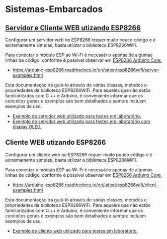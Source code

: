 # Sistemas-Embarcados

[Servidor e Cliente WEB utizando ESP8266](ESP8266/Arduino%20IDE "Configuração e utilização WEB ESP8266 Arduino IDE")
------

Configurar um servidor web no ESP8266 requer muito pouco código e é extremamente simples, basta utilizar a biblioteca ESP8266WiFi.

Para conectar o módulo ESP ao Wi-Fi é necessário apenas de algumas linhas de código, conforme é possível observar em [ESP8266 Arduino Core.](https://arduino-esp8266.readthedocs.io/en/latest/index.html "ESP8266 Arduino Core")

* https://arduino-esp8266.readthedocs.io/en/latest/esp8266wifi/server-examples.html

Esta documentação irá guiá-lo através de várias classes, métodos e propriedades da biblioteca ESP8266WiFi. Para aqueles que não estão familiarizados com C ++ e Arduino, é conveniente informar que os conceitos gerais e exemplos são bem detalhados e sempre incluem exemplos de uso.

* [Exemplo de servidor web utilizado para testes em laboratório.](ESP8266/Arduino%20IDE/WebServerESP8266/WebServerESP8266.ino "Exemplo WEB server")
* [Exemplo de servidor web utilizado para testes em laboratório com display OLED.](ESP8266/Arduino%20IDE/WebServerESP8266-OLED/WebServerESP8266.ino "Exemplo WEB server - OLED")

Cliente WEB utizando ESP8266
------

Configurar um cliente web no ESP8266 requer muito pouco código e é extremamente simples, basta utilizar a biblioteca ESP8266WiFi.

Para conectar o módulo ESP ao Wi-Fi é necessário apenas de algumas linhas de código, conforme é possível observar em [ESP8266 Arduino Core.](https://arduino-esp8266.readthedocs.io/en/latest/index.html "ESP8266 Arduino Core")

* https://arduino-esp8266.readthedocs.io/en/latest/esp8266wifi/client-examples.html

Esta documentação irá guiá-lo através de várias classes, métodos e propriedades da biblioteca ESP8266WiFi. Para aqueles que não estão familiarizados com C ++ e Arduino, é conveniente informar que os conceitos gerais e exemplos são bem detalhados e sempre incluem exemplos de uso.

* [Exemplo de cliente web utilizado para testes em laboratório.](ESP8266/Arduino%20IDE/WebClientESP8266/WebClientESP8266.ino "Exemplo WEB server")

